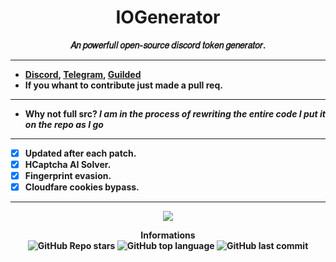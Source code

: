 <h1 align="center">IOGenerator</h1>
<p align='center'>
  <b>𝐴𝑛 𝑝𝑜𝑤𝑒𝑟𝑓𝑢𝑙𝑙 𝑜𝑝𝑒𝑛-𝑠𝑜𝑢𝑟𝑐𝑒 𝑑𝑖𝑠𝑐𝑜𝑟𝑑 𝑡𝑜𝑘𝑒𝑛 𝑔𝑒𝑛𝑒𝑟𝑎𝑡𝑜𝑟.<b>
    <br>
</p>

-----

- [Discord](https://vu.fr/rca-discord), [Telegram](https://t.me/OxTokens), [Guilded](https://www.guilded.gg/i/kamnG4Mk)
- If you whant to contribute just made a pull req.

-----

- Why not full src?
    *I am in the process of rewriting the entire code I put it on the repo as I go*
    
-----
    
- [X] **Updated after each patch**.
- [X] **HCaptcha AI Solver**.
- [X] **Fingerprint evasion**.
- [X] **Cloudfare cookies bypass**.

-----
<p align='center'>
   <img src='https://media.discordapp.net/attachments/940550817960837160/943504955099185193/unknown.png?width=700&height=500'>
</p>

<p align="center"> 
    <b>Informations</b><br>
    <img alt="GitHub Repo stars" src="https://img.shields.io/github/stars/Its-Vichy/IOGen?style=social">
    <img alt="GitHub top language" src="https://img.shields.io/github/languages/top/Its-Vichy/IOGen">
    <img alt="GitHub last commit" src="https://img.shields.io/github/last-commit/Its-Vichy/IOGen">
</p>
